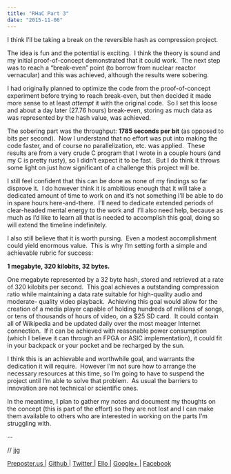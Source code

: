 ```yaml
---
title: "RHaC Part 3"
date: "2015-11-06"
---
```


<div class="content">
<p>I think I’ll be taking a break on the reversible hash as compression project.</p>
<p>The idea is fun and the potential is exciting.  I think the theory is sound
and my initial proof-of-concept demonstrated that it could work.  The next
step was to reach a “break-even” point (to borrow from nuclear reactor
vernacular) and this was achieved, although the results were sobering.</p>
<p>I had originally planned to optimize the code from the proof-of-concept
experiment before trying to reach break-even, but then decided it made more
sense to at least <em>attempt</em> it with the original code.  So I set this loose
and about a day later (27.76 hours) break-even, storing as much data as was
represented by the hash value, was achieved.</p>
<p>The sobering part was the throughput: <strong>1785 seconds per bit</strong> (as opposed to
bits per second).  Now I understand that no effort was put into making the
code faster, and of course no parallelization, etc. was applied.  These
results are from a very crude C program that I wrote in a couple hours (and my
C is pretty rusty), so I didn’t expect it to be fast.  But I do think it
throws some light on just how significant of a challenge this project will be.</p>
<p>I still feel confident that this can be done as none of my findings so far
disprove it.  I do however think it is ambitious enough that it will take a
dedicated amount of time to work on and it’s not something I’ll be able to do
in spare hours here-and-there.  I’ll need to dedicate extended periods of
clear-headed mental energy to the work and  I’ll also need help, because as
much as I’d like to learn all that is needed to accomplish this goal, doing so
will extend the timeline indefinitely.</p>
<p>I also still believe that it is worth pursing.  Even a modest accomplishment
could yield enormous value.  This is why I’m setting forth a simple and
achievable rubric for success:</p>
<p><strong>1 megabyte, 320 kilobits, 32 bytes.</strong></p>
<p>One megabyte represented by a 32 byte hash, stored and retrieved at a rate of
320 kilobits per second.  This goal achieves a outstanding compression ratio
while maintaining a data rate suitable for high-quality audio and moderate-
quality video playback.  Achieving this goal would allow for the creation of a
media player capable of holding hundreds of millions of songs, or tens of
thousands of hours of video, on a $25 SD card.  It could contain all of
Wikipedia and be updated daily over the most meager Internet connection.  If
it can be achieved with reasonable power consumption (which I believe it can
through an FPGA or ASIC implementation), it could fit in your backpack or your
pocket and be recharged by the sun.</p>
<p>I think this is an achievable and worthwhile goal, and warrants the dedication
it will require.  However I’m not sure how to arrange the necessary resources
at this time, so I’m going to have to suspend the project until I’m able to
solve that problem.  As usual the barriers to innovation are not technical or
scientific ones.</p>
<p>In the meantime, I plan to gather my notes and document my thoughts on the
concept (this is part of the effort) so they are not lost and I can make them
available to others who are interested in working on the parts I’m struggling
with.</p>
<p>--</p>
<p>// jjg</p>
<p><a href="http://jjg.preposter.us/" target="_blank"> Preposter.us </a> | <a href="https://github.com/jjg" target="_blank"> Github
</a> | <a href="https://twitter.com/jasonbot2000" target="_blank"> Twitter </a> | <a href="https://ello.co/jasonbot" target="_blank">
Ello </a> | <a href="https://plus.google.com/u/0/+JasonGullickson/posts" target="_blank"> Google+
</a> | <a href="https://www.facebook.com/jasonjgullickson" target="_blank"> Facebook
</a></p>
</div>
